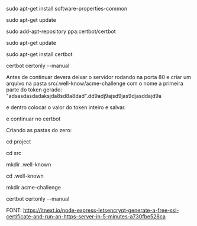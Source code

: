 sudo apt-get install software-properties-common

sudo apt-get update

sudo add-apt-repository ppa:certbot/certbot

sudo apt-get update

sudo apt-get install certbot

certbot certonly --manual

Antes de continuar devera deixar o servidor rodando na porta 80
e criar um arquivo na pasta src/.well-know/acme-challenge com o nome a primeira parte do token gerado:
"adsasdasdadaksjda8sd8a8dad".dd9adj9ajsd9jas9djasddajd9a

e dentro colocar o valor do token inteiro e salvar.

e continuar no certbot

Criando as pastas do zero:

cd project

cd src

mkdir .well-known

cd .well-known

mkdir acme-challenge

certbot certonly --manual

FONT: https://itnext.io/node-express-letsencrypt-generate-a-free-ssl-certificate-and-run-an-https-server-in-5-minutes-a730fbe528ca
